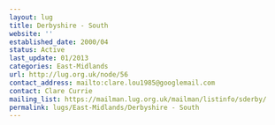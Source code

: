```yaml
---
layout: lug
title: Derbyshire - South
website: ''
established_date: 2000/04
status: Active
last_update: 01/2013
categories: East-Midlands
url: http://lug.org.uk/node/56
contact_address: mailto:clare.lou1985@googlemail.com
contact: Clare Currie
mailing_list: https://mailman.lug.org.uk/mailman/listinfo/sderby/
permalink: lugs/East-Midlands/Derbyshire - South
---
```

